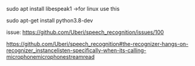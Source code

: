 sudo apt install libespeak1 ->for linux use this

sudo apt-get install python3.8-dev

issue: https://github.com/Uberi/speech_recognition/issues/100

https://github.com/Uberi/speech_recognition#the-recognizer-hangs-on-recognizer_instancelisten-specifically-when-its-calling-microphonemicrophonestreamread